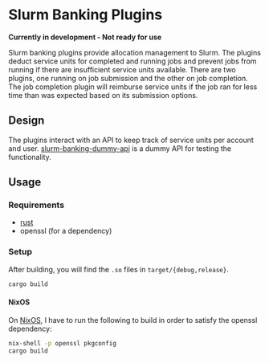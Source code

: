 # Slurm Banking Plugins

__Currently in development - Not ready for use__

Slurm banking plugins provide allocation management to Slurm. The plugins deduct service units for completed and running jobs and prevent jobs from running if there are insufficient service units available. There are two plugins, one running on job submission and the other on job completion. The job completion plugin will reimburse service units if the job ran for less time than was expected based on its submission options.

## Design

The plugins interact with an API to keep track of service units per account and user. [slurm-banking-dummy-api](https://github.com/ucb-rit/slurm-banking-dummy-api) is a dummy API for testing the functionality.

## Usage

### Requirements
- [rust](https://www.rust-lang.org/)
- openssl (for a dependency)

### Setup
After building, you will find the `.so` files in `target/{debug,release}`.

```bash
cargo build
```

#### NixOS
On [NixOS](https://nixos.org), I have to run the following to build in order to satisfy the openssl dependency:

```bash
nix-shell -p openssl pkgconfig
cargo build
```
